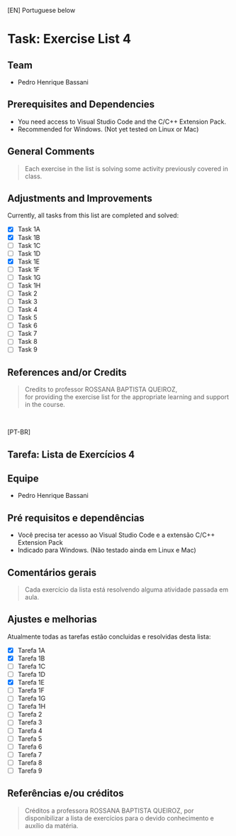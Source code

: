 [EN] Portuguese below
# Task: Exercise List 4

## Team
- Pedro Henrique Bassani

## Prerequisites and Dependencies

- You need access to Visual Studio Code and the C/C++ Extension Pack.
- Recommended for Windows. (Not yet tested on Linux or Mac)

## General Comments

>
>Each exercise in the list is solving some activity previously covered in class.
>

## Adjustments and Improvements

Currently, all tasks from this list are completed and solved:

- [x] Task 1A
- [x] Task 1B
- [ ] Task 1C
- [ ] Task 1D
- [x] Task 1E
- [ ] Task 1F
- [ ] Task 1G
- [ ] Task 1H
- [ ] Task 2
- [ ] Task 3
- [ ] Task 4
- [ ] Task 5
- [ ] Task 6 
- [ ] Task 7
- [ ] Task 8
- [ ] Task 9

## References and/or Credits
>
> Credits to professor ROSSANA BAPTISTA QUEIROZ,  
>for providing the exercise list for the appropriate learning and support in the course.
>
<br>

[PT-BR]
## Tarefa: Lista de Exercícios 4

## Equipe
- Pedro Henrique Bassani

## Pré requisitos e dependências

- Você precisa ter acesso ao Visual Studio Code e a extensão C/C++ Extension Pack
- Indicado para Windows. (Não testado ainda em Linux e Mac)

## Comentários gerais

>
>Cada exercício da lista está resolvendo alguma atividade passada em aula.
>

## Ajustes e melhorias

Atualmente todas as tarefas estão concluidas e resolvidas desta lista:

- [x] Tarefa 1A
- [x] Tarefa 1B
- [ ] Tarefa 1C
- [ ] Tarefa 1D
- [x] Tarefa 1E
- [ ] Tarefa 1F
- [ ] Tarefa 1G
- [ ] Tarefa 1H
- [ ] Tarefa 2
- [ ] Tarefa 3
- [ ] Tarefa 4
- [ ] Tarefa 5
- [ ] Tarefa 6
- [ ] Tarefa 7
- [ ] Tarefa 8
- [ ] Tarefa 9

## Referências e/ou créditos
>
> Créditos a professora ROSSANA BAPTISTA QUEIROZ,
>por disponibilizar a lista de exercícios para o devido conhecimento e auxílio da matéria.
>
